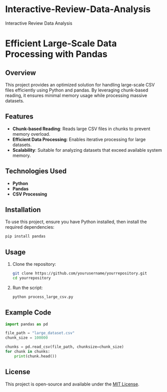 # Interactive-Review-Data-Analysis
Interactive Review Data Analysis
# Efficient Large-Scale Data Processing with Pandas

## Overview
This project provides an optimized solution for handling large-scale CSV files efficiently using Python and pandas. By leveraging chunk-based reading, it ensures minimal memory usage while processing massive datasets.

## Features
- **Chunk-based Reading**: Reads large CSV files in chunks to prevent memory overload.
- **Efficient Data Processing**: Enables iterative processing for large datasets.
- **Scalability**: Suitable for analyzing datasets that exceed available system memory.

## Technologies Used
- **Python**
- **Pandas**
- **CSV Processing**

## Installation
To use this project, ensure you have Python installed, then install the required dependencies:
```bash
pip install pandas
```

## Usage
1. Clone the repository:
   ```bash
   git clone https://github.com/yourusername/yourrepository.git
   cd yourrepository
   ```
2. Run the script:
   ```bash
   python process_large_csv.py
   ```

## Example Code
```python
import pandas as pd

file_path = "large_dataset.csv"
chunk_size = 100000

chunks = pd.read_csv(file_path, chunksize=chunk_size)
for chunk in chunks:
    print(chunk.head())
```

## License
This project is open-source and available under the [MIT License](LICENSE).

